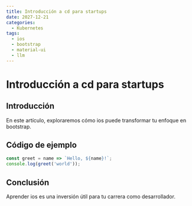 ```yaml
---
title: Introducción a cd para startups
date: 2027-12-21
categories:
  - Kubernetes
tags:
  - ios
  - bootstrap
  - material-ui
  - llm
---
```


# Introducción a cd para startups

## Introducción

En este artículo, exploraremos cómo ios puede transformar tu enfoque en bootstrap.

## Código de ejemplo

```javascript
const greet = name => `Hello, ${name}!`;
console.log(greet('world'));
```

## Conclusión

Aprender ios es una inversión útil para tu carrera como desarrollador.